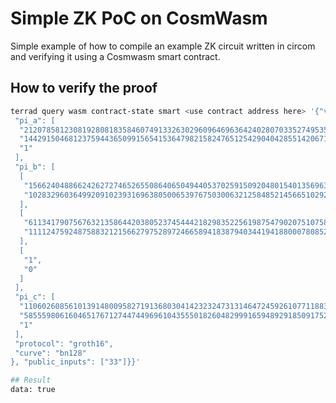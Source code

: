 # Simple ZK PoC on CosmWasm

Simple example of how to compile an example ZK circuit written in circom and verifying it using a Cosmwasm smart contract.

## How to verify the proof
```bash
terrad query wasm contract-state smart <use contract address here> '{"verify_proof": {"proof": {
 "pi_a": [
  "21207858123081928081835846074913326302960964696364240280703352749535005991417",
  "14429150468123759443650991565415364798215824765125429040428551420671677992616",
  "1"
 ],
 "pi_b": [
  [
   "15662404886624262727465265508640650494405370259150920480154013569638703150350",
   "10283296036499209102393169638050065397675030063212584852145665102923514685161"
  ],
  [
   "6113417907567632135864420380523745444218298352256198754790207510758562784376",
   "11112475924875883212156627975289724665894183879403441941880007808522250916439"
  ],
  [
   "1",
   "0"
  ]
 ],
 "pi_c": [
  "1106026085610139148009582719136803041423232473131464724592610771188345785792",
  "5855598061604651767127447449696104355501826048299916594892918509175201340223",
  "1"
 ],
 "protocol": "groth16",
 "curve": "bn128"
}, "public_inputs": ["33"]}}'

## Result
data: true
```